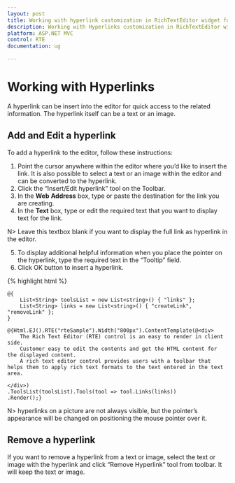 ```yaml
---
layout: post
title: Working with hyperlink customization in RichTextEditor widget for Syncfusion Essential ASP.NET MVC
description: Working with Hyperlinks customization in RichTextEditor widget
platform: ASP.NET MVC
control: RTE
documentation: ug

---
```

# Working with Hyperlinks

A hyperlink can be insert into the editor for quick access to the related information. The hyperlink itself can be a text or an image.

## Add and Edit a hyperlink

To add a hyperlink to the editor, follow these instructions:

1. Point the cursor anywhere within the editor where you’d like to insert the link. It is also possible to select a text or an image within the editor and can be converted to the hyperlink.
2. Click the “Insert/Edit hyperlink” tool on the Toolbar.
3. In the **Web** **Address** box, type or paste the destination for the link you are creating.
4. In the **Text** box, type or edit the required text that you want to display text for the link. 

N> Leave this textbox blank if you want to display the full link as hyperlink in the editor.

5. To display additional helpful information when you place the pointer on the hyperlink, type the required text in the “Tooltip” field.
6. Click OK button to insert a hyperlink.

{% highlight html %}

    @{
        List<String> toolsList = new List<string>() { "links" };
        List<String> links = new List<string>() { "createLink", "removeLink" };
    }

    @{Html.EJ().RTE("rteSample").Width("800px").ContentTemplate(@<div>
        The Rich Text Editor (RTE) control is an easy to render in client side. 
        Customer easy to edit the contents and get the HTML content for the displayed content. 
        A rich text editor control provides users with a toolbar that helps them to apply rich text formats to the text entered in the text area.

    </div>)
    .ToolsList(toolsList).Tools(tool => tool.Links(links))
    .Render();}

N> hyperlinks on a picture are not always visible, but the pointer’s appearance will be changed on positioning the mouse pointer over it.

## Remove a hyperlink

If you want to remove a hyperlink from a text or image, select the text or image with the hyperlink and click “Remove Hyperlink” tool from toolbar. It will keep the text or image.